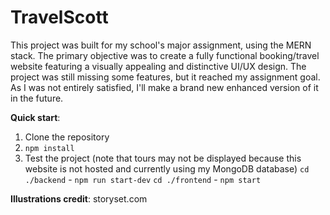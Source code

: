 # TravelScott
This project was built for my school's major assignment, using the MERN stack. The primary objective was to create a fully functional booking/travel website featuring a visually appealing and distinctive UI/UX design. The project was still missing some features, but it reached my assignment goal. As I was not entirely satisfied, I'll make a brand new enhanced version of it in the future.

**Quick start**:
1. Clone the repository
2. `npm install`
3. Test the project (note that tours may not be displayed because this website is not hosted and currently using my MongoDB database)
`cd ./backend` - `npm run start-dev`
`cd ./frontend` - `npm start`

**Illustrations credit**: storyset.com



